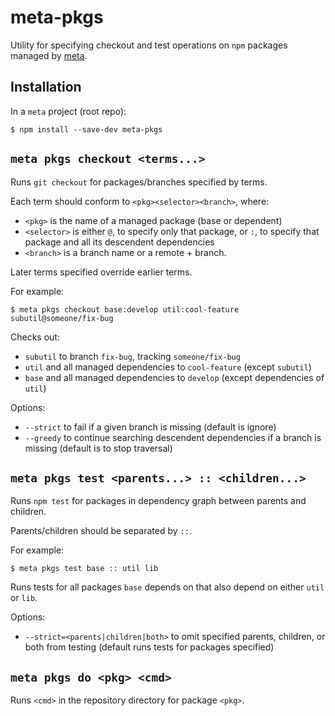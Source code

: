meta-pkgs
=========

Utility for specifying checkout and test operations on `npm` packages managed
by [meta](https://github.com/mateodelnorte/meta).


Installation
------------

In a `meta` project (root repo):

    $ npm install --save-dev meta-pkgs


`meta pkgs checkout <terms...>`
-------------------------------

Runs `git checkout` for packages/branches specified by terms.

Each term should conform to `<pkg><selector><branch>`, where:
  - `<pkg>` is the name of a managed package (base or dependent)
  - `<selector>` is either `@`, to specify only that package, or `:`, to
      specify that package and all its descendent dependencies
  - `<branch>` is a branch name or a remote + branch.

Later terms specified override earlier terms.

For example:

    $ meta pkgs checkout base:develop util:cool-feature subutil@someone/fix-bug

Checks out:
  - `subutil` to branch `fix-bug`, tracking `someone/fix-bug`
  - `util` and all managed dependencies to `cool-feature` (except `subutil`)
  - `base` and all managed dependencies to `develop` (except dependencies of `util`)

Options:
  - `--strict` to fail if a given branch is missing (default is ignore)
  - `--greedy` to continue searching descendent dependencies if a branch is
      missing (default is to stop traversal)


`meta pkgs test <parents...> :: <children...>`
----------------------------------------------

Runs `npm test` for packages in dependency graph between parents and children.

Parents/children should be separated by `::`.

For example:

    $ meta pkgs test base :: util lib

Runs tests for all packages `base` depends on that also depend on either `util`
or `lib`.

Options:
  - `--strict=<parents|children|both>` to omit specified parents, children, or
      both from testing (default runs tests for packages specified)


`meta pkgs do <pkg> <cmd>`
--------------------------

Runs `<cmd>` in the repository directory for package `<pkg>`.
